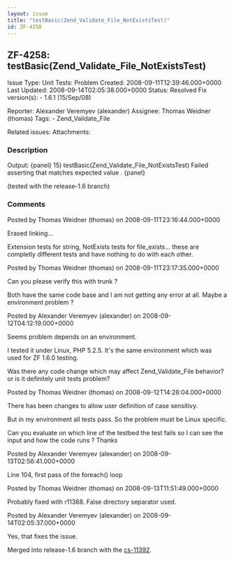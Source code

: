 ```yaml
---
layout: issue
title: "testBasic(Zend_Validate_File_NotExistsTest)"
id: ZF-4258
---
```


ZF-4258: testBasic(Zend\_Validate\_File\_NotExistsTest)
-------------------------------------------------------

 Issue Type: Unit Tests: Problem Created: 2008-09-11T12:39:46.000+0000 Last Updated: 2008-09-14T02:05:38.000+0000 Status: Resolved Fix version(s): - 1.6.1 (15/Sep/08)
 
 Reporter:  Alexander Veremyev (alexander)  Assignee:  Thomas Weidner (thomas)  Tags: - Zend\_Validate\_File
 
 Related issues: 
 Attachments: 
### Description

Output: {panel} 15) testBasic(Zend\_Validate\_File\_NotExistsTest) Failed asserting that matches expected value . {panel}

(tested with the release-1.6 branch)

 

 

### Comments

Posted by Thomas Weidner (thomas) on 2008-09-11T23:16:44.000+0000

Erased linking...

Extension tests for string, NotExists tests for file\_exists... these are completly different tests and have nothing to do with each other.

 

 

Posted by Thomas Weidner (thomas) on 2008-09-11T23:17:35.000+0000

Can you please verify this with trunk ?

Both have the same code base and I am not getting any error at all. Maybe a environment problem ?

 

 

Posted by Alexander Veremyev (alexander) on 2008-09-12T04:12:19.000+0000

Seems problem depends on an environment.

I tested it under Linux, PHP 5.2.5. It's the same environment which was used for ZF 1.6.0 testing.

Was there any code change which may affect Zend\_Validate\_File behavior? or is it definitely unit tests problem?

 

 

Posted by Thomas Weidner (thomas) on 2008-09-12T14:28:04.000+0000

There has been changes to allow user definition of case sensitivy.

But in my environment all tests pass. So the problem must be Linux specific.

Can you evaluate on which line of the testbed the test fails so I can see the input and how the code runs ? Thanks

 

 

Posted by Alexander Veremyev (alexander) on 2008-09-13T02:56:41.000+0000

Line 104, first pass of the foreach() loop

 

 

Posted by Thomas Weidner (thomas) on 2008-09-13T11:51:49.000+0000

Probably fixed with r11388. False directory separator used.

 

 

Posted by Alexander Veremyev (alexander) on 2008-09-14T02:05:37.000+0000

Yes, that fixes the issue.

Merged into release-1.6 branch with the [cs-11392](http://fw02.zend.com:8060/code/changelog/Zend_Framework?cs=11392).

 

 